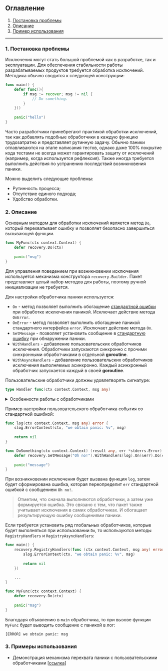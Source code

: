 ## Оглавление
1. [Постановка проблемы](#problem)
2. [Описание](#desc)
3. [Пример использования](#example)

---

<a name="problem"></a>
### 1. Постановка проблемы

Исключения могут стать большой проблемой как в разработке, так и эксплуатации. Для обеспечения
стабильности работы разрабатываемых продуктов требуется обработка исключений. Методика обычно сводится
к следующей конструкции:
```go
func main() {
    defer func(){
        if msg := recover; msg != nil {
            // Do something.
        }   	
    }()
	
    panic("hello")
}
```

Часто разработчики принебрегают практикой обработки исключений, так как добавлять подобные обработчики 
в каждую функцию трудозатратно и представляет рутинную задачу. Обычно паники отлавливаются
на этапе написания тестов, однако даже 100% покрытие кода тестами не всегда может гарантировать 
защиту от исключений (например, когда используется рефлексия). Также иногда требуется выполнить
действия по устранению последствий возникновения паники.

Можно выделить следующие проблемы:
* Рутинность процесса;
* Отсутствие единого подхода;
* Удобство обработки.

<a name="desc"></a>
### 2. Описание

Основным методом для обработки исключений является метод `Do`, который перехватывает ошибку и 
позволяет безопасно завершиться вызывающей функции. 
```go
func MyFunc(ctx context.Context) {
    defer recovery.Do(ctx)
    
    panic("msg")	
}
```

Для управления поведением при возникновении исключения используется механизма конструктора `recovery.Builder`. 
Пакет представляет целый набор методов для работы, поэтому ручной инициализации не требуется. 

Для настройки обработчика паники используется:
* `On` - метод позволяет выполнить обогащение [стандартной ошибки](./../../../stderrs/README.md) 
при обработке исключения паникой. Исключает действие метода `OnError`.
* `OnError` - метод позволяет выполнить обогащение паникой стандартного интерфейса `error`.
Исключает действие метода `On`.
* `SetMessage` - позволяет установить сообщение в [стандартную ошибку](./../../../stderrs/README.md) 
при обнаружении паники.
* `WithHandlers` - добавление пользовательских обработчиков исключения. 
Обработчики запускаются синхронно с прочими синхронными обработчиками в отдельной **goroutine**.
* `WithAsyncHandlers` - добавление пользовательских обработчиков исключения выполняемых асинхронно. 
Каждый асинхронный обработчик запускается каждый в своей **goroutine**.

Пользовательские обработчики должны удовлетворять сигнатуре:
```go
type Handler func(ctx context.Context, msg any)
```

<details>
    <summary>Особенности работы с обработчиками</summary>

> Пользовательские обработчики всегда запускаются **асинхронно**.
>
> На каждую обработку паники всегда порождается 1 **goroutine** для выполнения синхронных обработчиков, 
> а также N **goroutine** в соотствии с числом асинхронных обработчиков.
> 
> Пользовательские обработчики также могут паниковать. Пакет `recovery` реагирует на подобные сценарии 
> следующим образом:
> * Если обработчик завершится в период жизни контекста, информация об этом дополнит основную ошибку о событии паники;
> * Если обработчик не завершиться за период жизни контекста, информация об этом будет залогирована 
> при помощи стандартного пакетов `slog` уровнем логирования Error. 
> 
> Для определения взаимосвязи между паниками основного потока и пользовательских обработчиков добавляется 
> уникальный `uuid`, который передается в `fields`:
> 
> Основная ошибка о панике:
> ```
> {
>	    "code": "panic",
>	    "message": "internal server error: unhandled exception",
>	    "fields": {
>           "panic":"I'm dropping the app now! Be afraid!",
>           "uuid":"179e3034-270e-48d3-9459-d83cf89545a8",
>	    },
>	    ...
> }
> ```
> 
> Сообщение о панике в обработчике:
> 
>```
>{
>   "code": "panic",
>   "fields": {
>       "panic":"tooLatePanic",
>       "uuid":"179e3034-270e-48d3-9459-d83cf89545a8",
>       "stack":"..."
>}
>```
>
> Отметим, что ошибка обработчика всегда содержит стек вызовов. Основная ошибка стека не содержит.
</details>



Пример настройки пользовательского обработчика события со стандартной ошибкой:
```go
func log(ctx context.Context, msg any) error {
    slog.ErrorContext(ctx, "we obtain panic: %v", msg)
	
	return nil
}

func DoSomething(ctx context.Context) (result any, err *stderrs.Error) {
	defer recovery.SetMessage("Oh no!").WithHandlers(log).On(&err).Do(ctx)
	
	panic("message")
}
```

При возникновении исключения будет вызвана функция `log`, затем будет сформирована ошибка, которая
переопределит `err` стандартной ошибкой с сообщением `Oh no!`.

> Отметим, что сначала выполняются обработчики, а затем уже формируется ошибка.
> Это связано с тем, что пакет также учитывает исключения в самих обработчиках. 
> И обогащает результирующую ошибку сообщениями паники.

Если требуется установить ряд глобальных обработчиков, которые будет выполняться при использовании `Do`,
то используются методы `RegistryHandlers` и `RegistryAsyncHandlers`:

```go
func main() {	
    recovery.RegistryHandlers(func (ctx context.Context, msg any) error {
        slog.ErrorContext(ctx, "we obtain panic: %v", msg)
        
        return nil
    })
	
    ...
}

func MyFunc(ctx context.Context) {
    defer recovery.Do(ctx)
    
    panic("msg")
}
```

Благодаря объявлению в `main` обработчика, то при вызове функции `MyFunc` будет выводить 
сообщение с паникой в лог:
```
[ERROR] we obtain panic: msg
```

<a name="example"></a>
### 3. Примеры использования

* Демонстрация механизма перехвата паники c пользовательскими обработчиками [[ссылка](../../../examples/relax/main.go)]